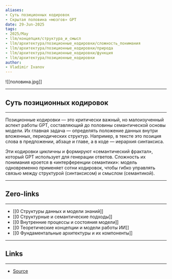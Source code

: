 ```yaml
---
aliases: 
- Суть позиционных кодировок 
- Скрытая половина «мозгов» GPT
date: 29-Jun-2025
tags:
- 2025/May
- llm/концепция/структура_и_смысл
- llm/архитектура/позиционные_кодировки/сложность_понимания
- llm/архитектура/позиционные_кодировки/природа
- llm/архитектура/позиционные_кодировки/функция
- llm/архитектура/позиционные_кодировки
author:
- Vladimir Ivanov
---
```

![[половина.jpg]]

-----
##  Суть позиционных кодировок 
-----
Позиционные кодировки — это критически важный, но малоизученный аспект работы GPT, составляющий до половины семантической основы модели. Их главная задача — определять положение данных внутри вложенных, периодических структур. Например, в тексте это позиция слова в предложении, абзаце и главе, а в коде — иерархия синтаксиса.

Эти кодировки цикличны и формируют «семантический фрактал», который GPT использует для генерации ответов. Сложность их понимания кроется в «интерференции семантики»: модель одновременно применяет сотни кодировок, чтобы гибко управлять связью между структурой (синтаксисом) и смыслом (семантикой).

---
## Zero-links
---
- [[0 Структуры данных и модели знаний]]
- [[0 Структурные и семантические подходы]]
- [[0 Внутренние процессы и состояния модели]]
- [[0 Теоретические концепции и модели работы ИИ]]
- [[0 Фундаментальные архитектуры и их компоненты]]

---
## Links
---
- [Source](https://t.me/turboproject/1655)